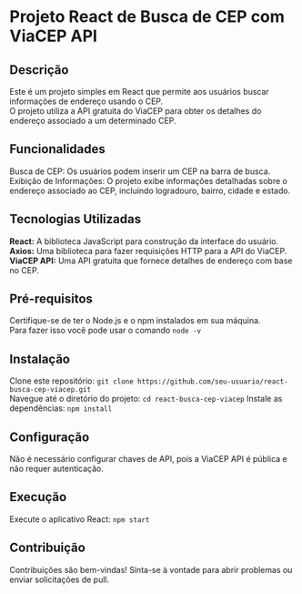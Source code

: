 # Projeto React de Busca de CEP com ViaCEP API  

## Descrição
Este é um projeto simples em React que permite aos usuários buscar informações de endereço usando o CEP.  
O projeto utiliza a API gratuita do ViaCEP para obter os detalhes do endereço associado a um determinado CEP.

## Funcionalidades
Busca de CEP: Os usuários podem inserir um CEP na barra de busca.  
Exibição de Informações: O projeto exibe informações detalhadas sobre o endereço associado ao CEP, incluindo logradouro, bairro, cidade e estado.

## Tecnologias Utilizadas
**React:** A biblioteca JavaScript para construção da interface do usuário.  
**Axios:** Uma biblioteca para fazer requisições HTTP para a API do ViaCEP.  
**ViaCEP API:** Uma API gratuita que fornece detalhes de endereço com base no CEP.  

## Pré-requisitos
Certifique-se de ter o Node.js e o npm instalados em sua máquina.  
Para fazer isso você pode usar o comando `node -v` 

## Instalação
Clone este repositório: `git clone https://github.com/seu-usuario/react-busca-cep-viacep.git`  
Navegue até o diretório do projeto: `cd react-busca-cep-viacep`
Instale as dependências: `npm install`  

## Configuração
Não é necessário configurar chaves de API, pois a ViaCEP API é pública e não requer autenticação.  

## Execução
Execute o aplicativo React: `npm start`

## Contribuição
Contribuições são bem-vindas! Sinta-se à vontade para abrir problemas ou enviar solicitações de pull.  